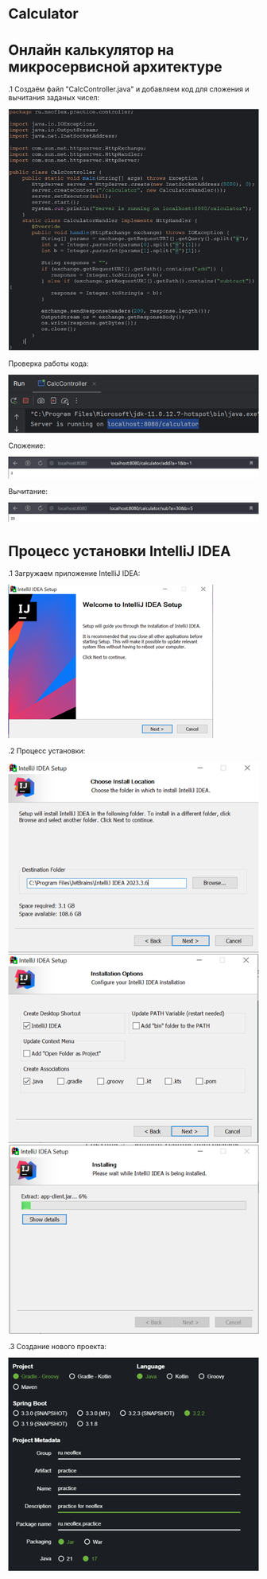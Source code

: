 # Calculator
# Онлайн калькулятор на микросервисной архитектуре

.1 Создаём файл "CalcController.java" и добавляем код для сложения и вычитания заданых чисел:

![изображение](https://github.com/FinistFin/Calculator/blob/main/Скриншоты/Рисунок1.PNG)

 Проверка работы кода:
 
![изображение](https://github.com/FinistFin/Calculator/blob/main/Скриншоты/Рисунок2.png)

 Сложение:
 
![изображение](https://github.com/FinistFin/Calculator/blob/main/Скриншоты/Рисунок4.png)
 
 Вычитание:
 
![изображение](https://github.com/FinistFin/Calculator/blob/main/Скриншоты/Рисунок3.png)

 # Процесс установки IntelliJ IDEA

 .1 Загружаем приложение IntelliJ IDEA:
 
   ![изображение](https://github.com/FinistFin/Calculator/blob/main/Скриншоты/Рисунок5.png)
    
 .2 Процесс установки:
 
   ![изображение](https://github.com/FinistFin/Calculator/blob/main/Скриншоты/Рисунок6.png)
   ![изображение]( https://github.com/FinistFin/Calculator/blob/main/Скриншоты/Рисунок7.png)
   ![изображение]( https://github.com/FinistFin/Calculator/blob/main/Скриншоты/Рисунок8.png)
    
  .3 Создание нового проекта:
  
   ![изображение]( https://github.com/FinistFin/Calculator/blob/main/Скриншоты/Рисунок9.png)
